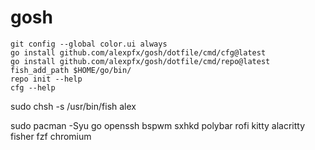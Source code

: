 # gosh

    git config --global color.ui always
    go install github.com/alexpfx/gosh/dotfile/cmd/cfg@latest
    go install github.com/alexpfx/gosh/dotfile/cmd/repo@latest
    fish_add_path $HOME/go/bin/
    repo init --help
    cfg --help


sudo chsh -s /usr/bin/fish alex

sudo pacman -Syu go openssh bspwm sxhkd polybar rofi kitty alacritty fisher fzf chromium
